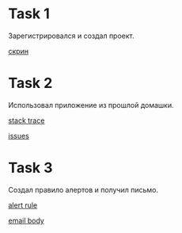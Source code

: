 # Task 1

Зарегистрировался и создал проект.<p>
[скрин](project.png)

# Task 2

Использовал приложение из прошлой домашки.<p>
[stack trace](stacktrace.png)<p>
[issues](issues.png)

# Task 3

Создал правило алертов и получил письмо.<p>
[alert rule](alertrule.png)<p>
[email body](email.png)

